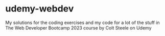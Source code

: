 # udemy-webdev
My solutions for the coding exercises and my code for a lot of the stuff in The Web Developer Bootcamp 2023 course by Colt Steele on Udemy
